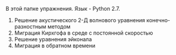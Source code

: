 В этой папке упражнения.
Язык - Python 2.7.

1. Решение акустического 2-Д волнового уравнения конечно-разностным методом
2. Миграция Кирхгофа в среде с постоянной скоростью
3. Решение уравнения эйконала
4. Миграция в обратном времени
